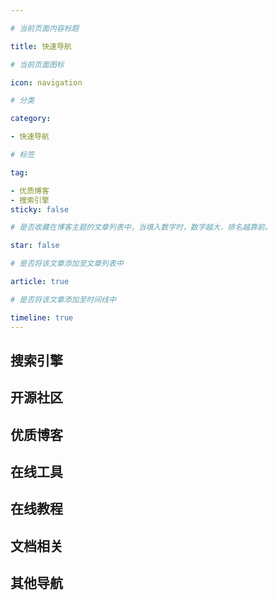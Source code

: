 ```yaml
---

# 当前页面内容标题

title: 快速导航

# 当前页面图标

icon: navigation

# 分类

category:

- 快速导航

# 标签

tag:

- 优质博客
- 搜索引擎
sticky: false

# 是否收藏在博客主题的文章列表中，当填入数字时，数字越大，排名越靠前。

star: false

# 是否将该文章添加至文章列表中

article: true

# 是否将该文章添加至时间线中

timeline: true
---
```


## 搜索引擎

<NavCard arr='[{"title":"百度","url":"https://www.baidu.com/","desc":"中文搜索引擎","icon":"/navicon/baidu.ico"},{"title":"必应","url":"https://cn.bing.com/","desc":"优秀的国内外搜索引擎","icon":"/navicon/bing.ico"},{"title":"谷歌","url":"https://www.google.com/","desc":"被墙的国内外搜索引擎","icon":"/navicon/google.ico"},{"title":"找代码","url":"https://www.programcreek.com/java-api-examples/index.php","desc":"搜一下某个类的使用方法","icon":"/navicon/java.ico"}]'></NavCard>

## 开源社区

<NavCard arr='[{"title":"Dromara","url":"https://gitee.com/dromara","desc":"孵化HuTool的优秀开源社区","icon":"/navicon/dromara.ico"},{"title":"OSRC","url":"https://www.osrc.com/","desc":"开源运行时社区","icon":"/navicon/oscr.ico"},{"title":"Doocs","url":"https://doocs.gitee.io/#/README_CN","desc":"非常友好的技术社区","icon":"/navicon/doocs.ico"}]'></NavCard>

## 优质博客

<NavCard arr='[{"title":"阮一峰","url":"https://www.ruanyifeng.com/","desc":"阮一峰的个人网站","icon":"/navicon/ruan.ico"},{"title":"Road2Coding","url":"https://r2coding.com/#/","desc":"程序羊博客","icon":"/navicon/r2coding.png"},{"title":"大都督","url":"https://www.yuque.com/renyong-jmovm/dadudu","desc":"大都督周瑜的技术博客","icon":"/navicon/yuque.png"},{"title":"Gitstar","url":"https://gitstar-ranking.com/","desc":"Github项目获赞数排名","icon":"/navicon/gr.ico"},{"title":"JeeWeiXin","url":"https://jeeweixin.com/","desc":"微信小程序技术博客","icon":"/navicon/jeeweixin.ico"},{"title":"潘子夜","url":"https://www.panziye.com/","desc":"潘子夜个人博客","icon":"/navicon/panziye.ico"},{"title":"徐靖峰","url":"https://www.cnkirito.moe/","desc":"徐靖峰的个人博客","icon":"/navicon/xujingfeng.jpg"},{"title":"芋道源码","url":"https://www.iocoder.cn/","desc":"源码聚集地","icon":"/navicon/github.ico"},{"title":"全栈","url":"https://www.pdai.tech/","desc":"全栈知识体系","icon":"/navicon/pdai.ico"},{"title":"程序猿DD","url":"https://blog.didispace.com/","desc":"程序猿DD的个人博客","icon":"/navicon/dd.jpg"},{"title":"labuladong","url":"https://labuladong.gitee.io/algo/","desc":"labuladong的算法小抄","icon":"/navicon/github.ico"},{"title":"廖雪峰官网","url":"https://www.liaoxuefeng.com/","desc":"廖雪峰官网","icon":"/navicon/lxf.ico"},{"title":"JavaGuide","desc":"Java面试指南","url":"https://javaguide.cn","icon":"/navicon/guide.ico"}]'></NavCard>

## 在线工具

<NavCard arr='[{"title":"下载加速","url":"https://toolwa.com/github/","desc":"Github下载加速","icon":"/navicon/github.ico"},{"title":"菜鸟工具","url":"https://c.runoob.com/","desc":"菜鸟教程提供的工具集","icon":"/navicon/cainiao.ico"},{"title":"工具集","url":"https://tool.oschina.net/","desc":"开源中国提供的工具集","icon":"/navicon/oschina.ico"},{"title":"程序员","url":"https://tool.lu/","desc":"程序员的工具箱","icon":"/navicon/chengxuyuan.ico"},{"title":"脚本之家","url":"http://tools.jb51.net/","desc":"脚本之家提供的工具箱","icon":"/navicon/jiaoben.ico"},{"title":"W3C","url":"https://123.w3cschool.cn/webtools","desc":"W3C School旗下提供的工具箱","icon":"/navicon/w3c.ico"},{"title":"云转换","url":"https://cloudconvert.com/","desc":"在线转化","icon":"/navicon/yun.png"}]'></NavCard>

## 在线教程

<NavCard arr='[{"title":"Electron","url":"https://www.electronjs.org/","desc":"electron官方文档","icon":"/navicon/electron.svg"},{"title":"IDEA","url":"https://idea.javaguide.cn/","desc":"IDEA高效使用指南","icon":"/navicon/idea.svg"},{"title":"QuickRef","url":"https://quickref.me/","desc":"快速学习各种语言的语法","icon":"/navicon/quickref.png"},{"title":"中文网","url":"http://c.biancheng.net/","desc":"C语言中文网","icon":"/navicon/c.ico"},{"title":"菜鸟教程","url":"https://www.runoob.com/","desc":"菜鸟在线教程","icon":"/navicon/runoob.ico"},{"title":"W3C","url":"https://www.w3cschool.cn/tutorial","desc":"w3c在线基础教程","icon":"/navicon/w3c.ico"},{"title":"w3school","url":"https://www.w3school.com.cn/index.html","desc":"领先的web技术教程","icon":"/navicon/w3school.png"}]'></NavCard>

## 文档相关

<NavCard arr='[{"title":"在线MD","url":"https://markdown.com.cn/editor/","desc":"在线编写MarkDown","icon":"/navicon/github.ico"},{"title":"hope","url":"https://vuepress-theme-hope.gitee.io/v2/zh/","desc":"一个优秀静态博客搭建工具","icon":"/navicon/hope.svg"}]'></NavCard>

## 其他导航

<NavCard arr='[{"title":"MyOctoCat","url":"https://myoctocat.com/","desc":"程序员头像","icon":"/navicon/github.ico"},{"title":"LeetCode","url":"https://leetcode.cn/","desc":"刷题网站","icon":"/navicon/leetcode.ico"},{"title":"Jar包下载","url":"https://search.maven.org/","desc":"Jar包个版本下载","icon":"/navicon/jar.ico"},{"title":"ghelper","url":"http://ghelper.net/","desc":"看世界","icon":"/navicon/ghelper.png"},{"title":"Maven仓库","url":"https://mvnrepository.com/","desc":"Maven官方仓库","icon":"/navicon/mvn.ico"}]'></NavCard>

